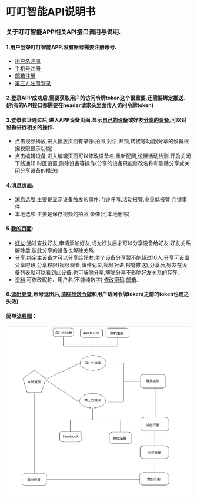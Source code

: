 # 叮叮智能API说明书

### 关于叮叮智能APP相关API接口调用与说明.

#### 1.用户登录叮叮智能APP.没有账号需要注册账号.

* [用户名注册](http://developer.lancens.com:4000/zhang-hao-zhu-ce/yong-hu-ming-zhu-ce.html)
* [手机号注册](http://developer.lancens.com:4000/zhang-hao-zhu-ce/shou-ji-hao-zhu-ce.html)
* [邮箱注册](http://developer.lancens.com:4000/zhang-hao-zhu-ce/you-xiang-zhu-ce.html)
* [第三方注册登录](http://developer.lancens.com:4000/deng-lu-yu-tui-chu/zhang-hao-deng-lu/di-san-fang-deng-lu.html)

#### 2.登录APP成功后,需要获取用户的访问令牌token这个很重要,还需要绑定推送.\(所有的API接口都需要在header请求头里面传入访问令牌token\)

#### 3.登录验证通过后,进入APP设备页面.显示[自己的设备](http://developer.lancens.com:4000/she-bei-xiang-guan/wo-de-she-bei.html)或好友[分享的设备](http://developer.lancens.com:4000/she-bei-xiang-guan/fen-xiang-she-bei.html),可以对设备进行相关的操作.

* 点击视频播放,进入播放页面有录像.拍照,对讲,开锁,转接等功能\(分享的设备根据权限显示功能\)
* 点击编辑设备,进入编辑页面可以修改设备名,重新配网,设置活动检测,开启关闭下线通知,时区设置,删除设备等操作\(分享的设备只能修改名称和删除分享或关闭分享设备的推送\)

#### 4.[消息页面](http://developer.lancens.com:4000/xiao-xi-xiang-guan.html):

* [消息选项](http://developer.lancens.com:4000/xiao-xi-xiang-guan/li-shi-ji-lu.html):主要是显示设备触发的事件:门铃呼叫,活动报警,电量低报警,门锁事件.
* 本地选项:主要是保存视频的拍照,录像\(可本地删除\)

#### 5.[我的页面](http://developer.lancens.com:4000/guan-yu-wo-de.html):

* [好友](http://developer.lancens.com:4000/guan-yu-wo-de/wo-de-hao-you.html):通过查找好友,申请添加好友,成为好友后才可以分享设备给好友.好友关系解除后,彼此分享的设备也解除关系.
* [分享](http://developer.lancens.com:4000/guan-yu-wo-de/wo-de-fen-xiang.html):绑定主设备才可以分享给好友,单个设备分享暂不能超过10人,分享可设置分享时段,分享权限\(视频观看,事件记录,视频对讲,报警推送\),分享后,好友在设备列表就可以看到此设备.也可解除分享,解除分享不影响好友关系的存在.
* [资料](http://developer.lancens.com:4000/guan-yu-wo-de/yong-hu-zi-liao.html):可修改昵称、用户名\(不能纯数字\),[修改密码,邮箱](http://developer.lancens.com:4000/guan-yu-wo-de/xiu-gai-mi-ma.html).

#### 6.[退出登录](http://developer.lancens.com:4000/deng-lu-yu-tui-chu/zhang-hao-tui-chu.html),账号退出后,[清除推送令牌](http://developer.lancens.com:4000/deng-lu-yu-tui-chu/zhang-hao-tui-chu.html)和用户访问令牌token\(之前的token也随之失效\)

#### 简单流程图：

![](/assets/TIM截图20190306161312.png)

